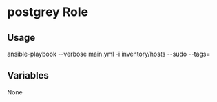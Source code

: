 # postgrey Role

## Usage

ansible-playbook --verbose main.yml -i inventory/hosts --sudo --tags=

## Variables

None
